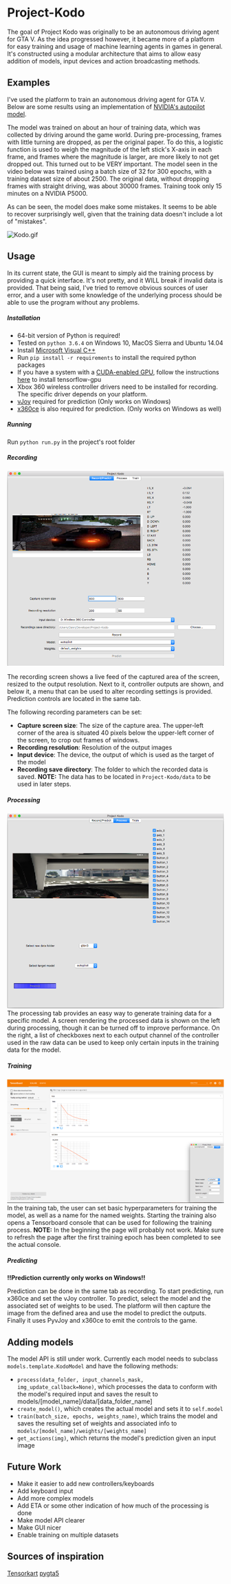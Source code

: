 # Project-Kodo
The goal of Project Kodo was originally to be an autonomous driving agent for GTA V. As the idea progressed however, it became more of a platform for easy training and usage of machine learning agents in games in general. It's constructed using a modular architecture that aims to allow easy addition of models, input devices and action broadcasting methods.

## Examples
I've used the platform to train an autonomous driving agent for GTA V. Below are some results using an implementation of [NVIDIA's autopilot model](https://arxiv.org/pdf/1604.07316.pdf). 

The model was trained on about an hour of training data, which was collected by driving around the game world. During pre-processing, frames with little turning are dropped, as per the original paper. To do this, a logistic function is used to weigh the magnitude of the left stick's X-axis in each frame, and frames where the magnitude is larger, are more likely to not get dropped out. This turned out to be VERY important. The model seen in the video below was trained using a batch size of 32 for 300 epochs, with a training dataset size of about 2500. The original data, without dropping frames with straight driving, was about 30000 frames. Training took only 15 minutes on a NVIDIA P5000.

As can be seen, the model does make some mistakes. It seems to be able to recover surprisingly well, given that the training data doesn't include a lot of "mistakes".
 
![Kodo.gif](https://media.giphy.com/media/TIxe9ZMJXbVyil0bAZ/giphy.gif)

## Usage
In its current state, the GUI is meant to simply aid the training process by providing a quick interface. It's not pretty, and it WILL break if invalid data is provided. That being said, I've tried to remove obvious sources of user error, and a user with some knowledge of the underlying process should be able to use the program without any problems.

##### Installation
- 64-bit version of Python is required!
- Tested on `python 3.6.4` on Windows 10, MacOS Sierra and Ubuntu 14.04
- Install [Microsoft Visual C++](http://landinghub.visualstudio.com/visual-cpp-build-tools)
- Run `pip install -r requirements` to install the required python packages
- If you have a system with a [CUDA-enabled GPU](https://developer.nvidia.com/cuda-gpus), follow the instructions [here](http://landinghub.visualstudio.com/visual-cpp-build-tools) to install tensorflow-gpu
- Xbox 360 wireless controller drivers need to be installed for recording. The specific driver depends on your platform.
- [vJoy](http://vjoystick.sourceforge.net) required for prediction (Only works on Windows)
- [x360ce](http://www.x360ce.com) is also required for prediction. (Only works on Windows as well)

##### Running
Run `python run.py` in the project's root folder

##### Recording

![recording](/screenshots/recording.png?raw=true)

The recording screen shows a live feed of the captured area of the screen, resized to the output resolution. Next to it, controller outputs are shown, and below it, a menu that can be used to alter recording settings is provided. Prediction controls are located in the same tab.

The following recording parameters can be set:
- **Capture screen size**: The size of the capture area. The upper-left corner of the area is situated 40 pixels below the upper-left corner of the screen, to crop out frames of windows.
- **Recording resolution**: Resolution of the output images
- **Input device**: The device, the output of which is used as the target of the model
- **Recording save directory**: The folder to which the recorded data is saved. **NOTE:** The data has to be located in `Project-Kodo/data` to be used in later steps.

##### Processing
![processing](/screenshots/processing.png?raw=true)
The processing tab provides an easy way to generate training data for a specific model. A screen rendering the processed data is shown on the left during processing, though it can be turned off to improve performance. On the right, a list of checkboxes next to each output channel of the controller used in the raw data can be used to keep only certain inputs in the training data for the model.

##### Training
![training](/screenshots/training.png?raw=true)
In the training tab, the user can set basic hyperparameters for training the model, as well as a name for the named weights. Starting the training also opens a Tensorboard console that can be used for following the training process. **NOTE:** In the beginning the page will probably not work. Make sure to refresh the page after the first training epoch has been completed to see the actual console.

##### Predicting
**!!Prediction currently only works on Windows!!**

Prediction can be done in the same tab as recording. To start predicting, run x360ce and set the vJoy controller. To predict, select the model and the associated set of weights to be used. The platform will then capture the image from the defined area and use the model to predict the outputs. Finally it uses PyvJoy and x360ce to emit the controls to the game.

## Adding models
The model API is still under work. Currently each model needs to subclass `models.template.KodoModel` and have the following methods:

- `process(data_folder, input_channels_mask, img_update_callback=None)`, which processes the data to conform with the model's required input and saves the result to models/[model_name]/data/[data_folder_name]
- `create_model()`, which creates the actual model and sets it to `self.model`
- `train(batch_size, epochs, weights_name)`, which trains the model and saves the resulting set of weights and associated info to `models/[model_name]/weights/[weights_name]`
- `get_actions(img)`, which returns the model's prediction given an input image

## Future Work
- Make it easier to add new controllers/keyboards
- Add keyboard input
- Add more complex models
- Add ETA or some other indication of how much of the processing is done
- Make model API clearer
- Make GUI nicer
- Enable training on multiple datasets

## Sources of inspiration
[Tensorkart](https://github.com/kevinhughes27/TensorKart)
[pygta5](https://github.com/Sentdex/pygta5)




